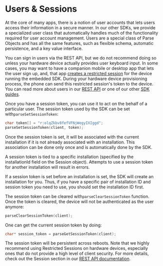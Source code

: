 # Users & Sessions

At the core of many apps, there is a notion of user accounts that lets users access their information in a secure manner. In our other SDKs, we provide a specialized user class that automatically handles much of the functionality required for user account management. Users are a special class of Parse Objects and has all the same features, such as flexible schema, automatic persistence, and a key value interface.

You can sign in users via the REST API, but we do not recommend doing so unless your hardware device actually provides user keyboard input. In some cases, you may want to have a companion mobile or desktop app that lets the user sign up, and, that app [creates a restricted session](/docs/ios#sessions) for the device running the embedded SDK. During your hardware device provisioning process, the phone can send this restricted session's token to the device. You can read more about users in our [REST API](/docs/rest#users) or one of our other [SDK guides](/docs).

Once you have a session token, you can use it to act on the behalf of a particular user. The session token used by the SDK can be set with`parseSetSessionToken`:

```cpp
char token[] = "r:olqZkbv8fefVFNjWegyIXIggd";
parseSetSessionToken(client, token);
```

Once the session token is set, it will be associated with the current installation if it is not already associated with an installation. This association can be done only once and is automatically done by the SDK.

A session token is tied to a specific installation (specified by the installationId field on the Session object). Attempts to use a session token for another installation will result in errors.

If a session token is set before an installation is set, the SDK will create an installation for you. Thus, if you have a specific pair of installation ID and session token you need to use, you should set the installation ID first.

The session token can be cleared with`parseClearSessionToken` function. Once the token is cleared, the device will not be authenticated as the user anymore:

```cpp
parseClearSessionToken(client);
```

One can get the current session token by doing:

```cpp
char* session_token = parseGetSessionToken(client);
```

The session token will be persistent across reboots. Note that we highly recommend using Restricted Sessions on hardware devices, especially ones that do not provide a high level of client security. For more details, check out the Session section in our [REST API documentation](/docs/rest#sessions).
